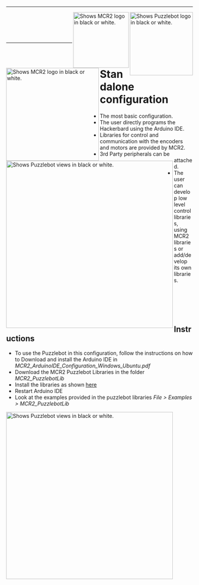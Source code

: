 
---

<picture>
  <source media="(prefers-color-scheme: dark)" srcset="https://github.com/ManchesterRoboticsLtd/Puzzlebot/blob/main/Misc/Logos/NVIDIA_logo_BL.jpg">
  <source media="(prefers-color-scheme: light)" srcset="https://github.com/ManchesterRoboticsLtd/Puzzlebot/blob/main/Misc/Logos/NVIDIA_logo_WL.jpg">
  <img alt="Shows Puzzlebot logo in black or white." width="170" align="right">
</picture>

<picture>
  <source media="(prefers-color-scheme: dark)" srcset="https://github.com/ManchesterRoboticsLtd/Puzzlebot/blob/main/Misc/Logos/MCR2_Logo_White.png">
  <source media="(prefers-color-scheme: light)" srcset="https://github.com/ManchesterRoboticsLtd/Puzzlebot/blob/main/Misc/Logos/MCR2_Logo_Black.png">
  <img alt="Shows MCR2 logo in black or white." width="150" align="right">
</picture>


<picture>
  <source media="(prefers-color-scheme: dark)" srcset="https://github.com/ManchesterRoboticsLtd/Puzzlebot/blob/main/Misc/Logos/Puzzle_Bot_Logo_W.png">
  <source media="(prefers-color-scheme: light)" srcset="https://github.com/ManchesterRoboticsLtd/Puzzlebot/blob/main/Misc/Logos/Puzzle_Bot_Logo_B.png">
  <img alt="Shows MCR2 logo in black or white." width="250" align="left">
</picture>



<br/><br/>
<br/><br/>

---


<picture>
  <source srcset="https://user-images.githubusercontent.com/67285979/232495809-decedd1e-ce71-4ef1-8145-8fd46377d412.png">
  <img alt="Shows Puzzlebot views in black or white." width="450" align="left">
</picture>

# Standalone configuration
  * The most basic configuration.
  * The user directly programs the Hackerbard using the Arduino IDE.
  * Libraries for control and communication with the encoders and motors are provided by MCR2.
  * 3rd Party peripherals can be attached.
  * The user can develop low level control libraries, using MCR2 libraries or add/develop its own libraries.
 
 <br/><br/>
<br/><br/>

## Instructions
  * To use the Puzzlebot in this configuration, follow the instructions on how to Download and install the Arduino IDE in *MCR2_ArduinoIDE_Configuration_Windows_Ubuntu.pdf*
  * Download the MCR2 Puzzlebot Libraries in the folder *MCR2_PuzzlebotLib*
  * Install the libraries as shown [here](https://docs.arduino.cc/software/ide-v1/tutorials/installing-libraries)
  * Restart Arduino IDE
  * Look at the examples provided in the puzzlebot libraries *File > Examples > MCR2_PuzzlebotLib*
  
 <picture>
  <source srcset="https://user-images.githubusercontent.com/67285979/232532338-af9745eb-ba6d-4886-970b-39d6047152ee.png">
  <img alt="Shows Puzzlebot views in black or white." width="450" align="left">
</picture>
  
